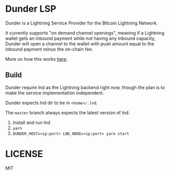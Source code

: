 # Dunder LSP

Dunder is a Lightning Service Provider for the Bitcoin Lightning Network.

It currently supports "on demand channel openings", meaning if a Lightning wallet
gets an inbound payment while not having any inbound capacity, Dunder will open
a channel to the wallet with push amount equal to the inbound payment minus the
on-chain fee.

More on how this works [here](https://github.com/hsjoberg/blixt-wallet/issues/242).

## Build

Dunder require lnd as the Lightning backend right now, though the plan is to
make the service implementation independent.

Dunder expects lnd dir to be in `<home>/.lnd`.

The `master` branch always expects the latest version of lnd.

1. Install and run lnd
2. `yarn`
3. `DUNDER_HOST=<ip:port> LND_NODE=<ip:port> yarn start`

# LICENSE

MIT
